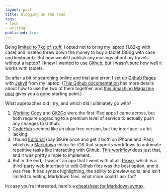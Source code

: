 ```yaml
---
layout: post
title: Blogging on the road
tags:
- tech
- writing
published: true
---
```

Being [limited to 7kg of stuff][permalink-packing-list], I opted not to bring my laptop (1.82kg with case) and instead threw down the money to buy a tablet (800g with case and keyboard). But how would I publish any musings about my travels without a laptop? I knew I wanted to use [Github][github], but I wasn't sure how well it works with tablets.

<!--more-->

So after a bit of searching online and trial and error, I set up [Github Pages][github-pages] with [Jekyll][jekyll] from my laptop. ([This Github documentation][github-pages-with-jekyll] has more details about how to use the two of them together, and [this Smashing Magazine post][sm-build-a-blog] gives you a good starting point.)

What approaches did I try, and which did I ultimately go with?

1. [Working Copy][workingcopy] and [Git2Go][git2go] were the first iPad apps I came across, but both require upgrading to a premium level of service to actually push any changes to Github.
1. [CodeHub][codehub] seemed like an okay free version, but the interface is a bit lacking.
1. I found [Editorial][editorial] (pay $9.99 once and get it both on iPhone and iPad), which is a [Markdown][markdown] editor for iOS that supports workflows to automate repetitive tasks like interacting with Github. [This workflow][hardscrabble] does just that, and it was pretty simple to implement.
1. But in the end, it wasn't an app that I went with at all: [Prose][prose], which is a third-party web interface to edit Github files was the best option, and it was free. It has syntax highlighting, the ability to preview edits, and isn't limited to editing Markdown files: what more could I ask for?

In case you're interested, here's a [cheatsheet for Markdown syntax][md-cheatsheet].

[codehub]: http://codehub-app.com
[editorial]: http://omz-software.com/editorial
[git2go]: http://git2go.com/
[github]: https://www.github.com/
[github-pages]: https://pages.github.com/
[github-pages-with-jekyll]: https://help.github.com/articles/using-jekyll-as-a-static-site-generator-with-github-pages/
[hardscrabble]: http://www.hardscrabble.net/2015/how-to-jekyll-from-ios
[jekyll]: https://jekyllrb.com/
[markdown]: http://whatismarkdown.com
[md-cheatsheet]: https://github.com/adam-p/markdown-here/wiki/Markdown-Cheatsheet
[permalink-packing-list]: /the-7kg-limited-packing-list
[prose]: http://prose.io/
[sm-build-a-blog]: https://www.smashingmagazine.com/2014/08/build-blog-jekyll-github-pages/
[workingcopy]: http://workingcopyapp.com
